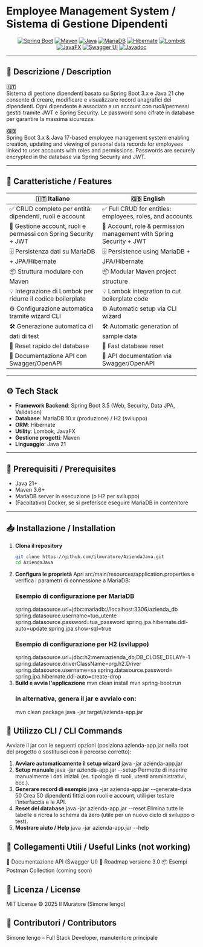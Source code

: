 # Employee Management System / Sistema di Gestione Dipendenti

<p align="center">
  <a href="https://spring.io/projects/spring-boot"><img src="https://img.shields.io/badge/Spring%20Boot-3.5.0-brightgreen" alt="Spring Boot"></a>
<a href="https://maven.apache.org/"><img src="https://img.shields.io/badge/Maven-3.8.5-blue" alt="Maven"></a>
<a href="https://www.oracle.com/java/"><img src="https://img.shields.io/badge/Java-21-orange" alt="Java"></a>
<a href="https://mariadb.org/"><img src="https://img.shields.io/badge/MariaDB-10.6-blue" alt="MariaDB"></a>
<a href="https://www.hibernate.org/"><img src="https://img.shields.io/badge/Hibernate-5.6-red" alt="Hibernate"></a>
<a href="https://projectlombok.org/"><img src="https://img.shields.io/badge/Lombok-enabled-lightgrey" alt="Lombok"></a>
<a href="https://openjfx.io/"><img src="https://img.shields.io/badge/JavaFX-21.0.6-teal" alt="JavaFX"></a>
<a href="https://swagger.io/"><img src="https://img.shields.io/badge/Swagger%20UI-5.22.0-yellow" alt="Swagger UI"></a>
<a href="./docs"><img src="https://img.shields.io/badge/Javadoc-generated-blueviolet" alt="Javadoc"></a>
  
</p>

---

## 📖 Descrizione / Description

**🇮🇹**  
Sistema di gestione dipendenti basato su Spring Boot 3.x e Java 21 che consente di creare, modificare e visualizzare record anagrafici dei dipendenti. Ogni dipendente è associato a un account con ruoli/permessi gestiti tramite JWT e Spring Security. Le password sono cifrate in database per garantire la massima sicurezza.

**🇬🇧**  
Spring Boot 3.x & Java 17-based employee management system enabling creation, updating and viewing of personal data records for employees linked to user accounts with roles and permissions. Passwords are securely encrypted in the database via Spring Security and JWT.

---

## 🚀 Caratteristiche / Features

| 🇮🇹 Italiano                                                            | 🇬🇧 English                                                   |
| ------------------------------------------------------------------------ | ------------------------------------------------------------- |
| ✅ CRUD completo per entità: dipendenti, ruoli e account                  | ✅ Full CRUD for entities: employees, roles, and accounts     |
| 🔐 Gestione account, ruoli e permessi con Spring Security + JWT           | 🔐 Account, role & permission management with Spring Security + JWT |
| 🗄️ Persistenza dati su MariaDB + JPA/Hibernate                             | 🗄️ Persistence using MariaDB + JPA/Hibernate                  |
| 📦 Struttura modulare con Maven                                           | 📦 Modular Maven project structure                             |
| 💡 Integrazione di Lombok per ridurre il codice boilerplate                | 💡 Lombok integration to cut boilerplate code                  |
| ⚙️ Configurazione automatica tramite wizard CLI                            | ⚙️ Automatic setup via CLI wizard                                |
| 🛠️ Generazione automatica di dati di test                                  | 🛠️ Automatic generation of sample data                          |
| 🔄 Reset rapido del database                                                | 🔄 Fast database reset                                          |
| 📄 Documentazione API con Swagger/OpenAPI                                  | 📄 API documentation via Swagger/OpenAPI                        |

---

## ⚙️ Tech Stack

- **Framework Backend**: Spring Boot 3.5 (Web, Security, Data JPA, Validation)  
- **Database**: MariaDB 10.x (produzione) / H2 (sviluppo)  
- **ORM**: Hibernate  
- **Utility**: Lombok, JavaFX  
- **Gestione progetti**: Maven   
- **Linguaggio**: Java 21  

---

## 🔧 Prerequisiti / Prerequisites

- Java 21+  
- Maven 3.6+  
- MariaDB server in esecuzione (o H2 per sviluppo)  
- (Facoltativo) Docker, se si preferisce eseguire MariaDB in contenitore  

---

## 📥 Installazione / Installation

1. **Clona il repository**  
   ```bash
   git clone https://github.com/ilmuratore/AziendaJava.git
   cd AziendaJava
2. **Configura le proprietà**
    Apri src/main/resources/application.properties e verifica i parametri di connessione a MariaDB:
    ### Esempio di configurazione per MariaDB
    spring.datasource.url=jdbc:mariadb://localhost:3306/azienda_db
    spring.datasource.username=tuo_utente
    spring.datasource.password=tua_password
    spring.jpa.hibernate.ddl-auto=update
    spring.jpa.show-sql=true
    ### Esempio di configurazione per H2 (sviluppo)
    spring.datasource.url=jdbc:h2:mem:azienda_db;DB_CLOSE_DELAY=-1
    spring.datasource.driverClassName=org.h2.Driver
    spring.datasource.username=sa
    spring.datasource.password=
    spring.jpa.hibernate.ddl-auto=create-drop
3. **Build e avvia l'applicazione**
    mvn clean install
    mvn spring-boot:run
    ### In alternativa, genera il jar e avvialo con:
    mvn clean package
    java -jar target/azienda-app.jar


## 🚀 Utilizzo CLI / CLI Commands
Avviare il jar con le seguenti opzioni (posiziona azienda-app.jar nella root del progetto o sostituisci con il percorso corretto):
1. **Avviare automaticamente il setup wizard**
    java -jar azienda-app.jar
2. **Setup manuale**
    java -jar azienda-app.jar --setup
    Permette di inserire manualmente i dati iniziali (es. tipologie di ruoli, utenti amministrativi, ecc.).
3. **Generare record di esempio**
    java -jar azienda-app.jar --generate-data 50
    Crea 50 dipendenti fittizi con ruoli e account, utili per testare l’interfaccia e le API.
4. **Reset del database**
    java -jar azienda-app.jar --reset
    Elimina tutte le tabelle e ricrea lo schema da zero (utile per un nuovo ciclo di sviluppo o test).
5. **Mostrare aiuto / Help**
java -jar azienda-app.jar --help

## 🔗 Collegamenti Utili / Useful Links (not working)
📄 Documentazione API (Swagger UI)
📁 Roadmap versione 3.0
📦 Esempi Postman Collection (coming soon)

## 📜 Licenza / License
MIT License
© 2025 Il Muratore (Simone Iengo)

## 👥 Contributori / Contributors
Simone Iengo – Full Stack Developer, manutentore principale 

